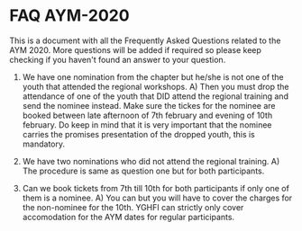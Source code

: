 # FAQ AYM-2020
This is a document with all the Frequently Asked Questions related to the AYM 2020. More questions will be added if required so please keep checking if you haven't found an answer to your question.


1) We have one nomination from the chapter but he/she is not one of the youth that attended the regional workshops.
A) Then you must drop the attendance of one of the youth that DID attend the regional training and send the nominee instead. Make sure the tickes for the nominee are booked between late afternoon of 7th february and evening of 10th february. Do keep in mind that it is very important that the nominee carries the promises presentation of the dropped youth, this is mandatory.

2) We have two nominations who did not attend the regional training.
A) The procedure is same as question one but for both participants.

3) Can we book tickets from 7th till 10th for both participants if only one of them is a nominee.
A) You can but you will have to cover the charges for the non-nominee for the 10th. YGHFI can strictly only cover accomodation for the AYM dates for regular participants.

